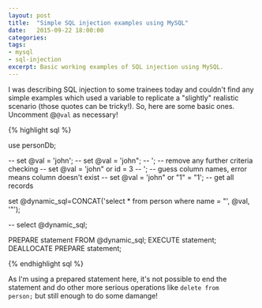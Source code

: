 ```yaml
---
layout: post
title:  "Simple SQL injection examples using MySQL"
date:   2015-09-22 18:00:00
categories:
tags:
- mysql
- sql-injection
excerpt: Basic working examples of SQL injection using MySQL.
---
```


I was describing SQL injection to some trainees today and couldn't find any simple examples which used a variable to replicate a "slightly" realistic scenario (those quotes can be tricky!). So, here are some basic ones. Uncomment @<code>@val</code> as necessary!


{% highlight sql %}

use personDb;

-- set @val = 'john';
-- set @val = 'john"; -- '; -- remove any further criteria checking
-- set @val = 'john" or id = 3 -- '; -- guess column names, error means column doesn't exist
-- set @val = 'john" or "1" = "1'; -- get all records

set @dynamic_sql=CONCAT('select * from person where name = "', @val, '"');

-- select @dynamic_sql;

PREPARE statement FROM @dynamic_sql; 
EXECUTE statement; 
DEALLOCATE PREPARE statement;

{% endhighlight sql %}

As I'm using a prepared statement here, it's not possible to end the statement and do other more serious operations like <code>delete from person;</code> but still enough to do some damange!
